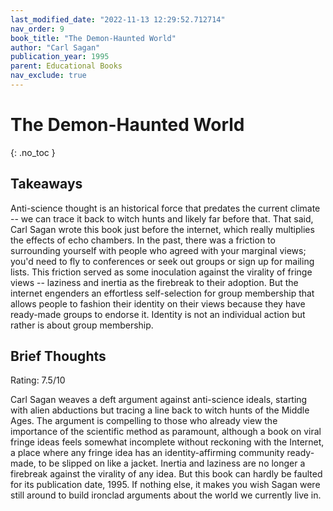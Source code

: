 ```yaml
---
last_modified_date: "2022-11-13 12:29:52.712714"
nav_order: 9
book_title: "The Demon-Haunted World"
author: "Carl Sagan"
publication_year: 1995
parent: Educational Books
nav_exclude: true
---
```

# The Demon-Haunted World
{: .no_toc }

## Takeaways
Anti-science thought is an historical force that predates the current climate -- we can trace it back to witch hunts and likely far before that. That said, Carl Sagan wrote this book just before the internet, which really multiplies the effects of echo chambers. In the past, there was a friction to surrounding yourself with people who agreed with your marginal views; you'd need to fly to conferences or seek out groups or sign up for mailing lists. This friction served as some inoculation against the virality of fringe views -- laziness and inertia as the firebreak to their adoption. But the internet engenders an effortless self-selection for group membership that allows people to fashion their identity on their views because they have ready-made groups to endorse it. Identity is not an individual action but rather is about group membership.


## Brief Thoughts
Rating: 7.5/10

Carl Sagan weaves a deft argument against anti-science ideals, starting with alien abductions but tracing a line back to witch hunts of the Middle Ages. The argument is compelling to those who already view the importance of the scientific method as paramount, although a book on viral fringe ideas feels somewhat incomplete without reckoning with the Internet, a place where any fringe idea has an identity-affirming community ready-made, to be slipped on like a jacket. Inertia and laziness are no longer a firebreak against the virality of any idea. But this book can hardly be faulted for its publication date, 1995. If nothing else, it makes you wish Sagan were still around to build ironclad arguments about the world we currently live in.